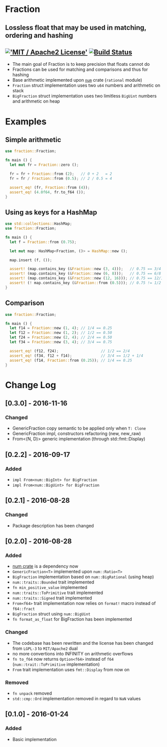 # Fraction
Lossless float that may be used in matching, ordering and hashing
------
[!['MIT / Apache2 License'](https://img.shields.io/badge/License-MIT%20/%20Apache2-blue.svg)]() [![Build Status](https://travis-ci.org/dnsl48/fraction.svg?branch=master)](https://travis-ci.org/dnsl48/fraction)
------
 * The main goal of Fraction is to keep precision that floats cannot do
 * Fractions can be used for matching and comparisons and thus for hashing
 * Base arithmetic implemented upon [`num`](http://rust-num.github.io/num/num/index.html) crate (`rational` module)
 * `Fraction` struct implementation uses two `u64` numbers and arithmetic on stack
 * `BigFraction` struct implementation uses two limitless `BigUint` numbers and arithmetic on heap

# Examples

## Simple arithmetic
```rust
use fraction::Fraction;

fn main () {
  let mut fr = Fraction::zero ();

  fr = fr + Fraction::from (2);   // 0 + 2   = 2
  fr = fr / Fraction::from (0.5); // 2 / 0.5 = 4

  assert_eq! (fr, Fraction::from (4));
  assert_eq! (4.0f64, fr.to_f64 ());
}
```

## Using as keys for a HashMap
```rust
use std::collections::HashMap;
use fraction::Fraction;

fn main () {
  let f = Fraction::from (0.75);

  let mut map: HashMap<Fraction, ()> = HashMap::new ();

  map.insert (f, ());

  assert! (map.contains_key (&Fraction::new (3, 4)));   // 0.75 == 3/4
  assert! (map.contains_key (&Fraction::new (6, 8)));   // 0.75 == 6/8
  assert! (map.contains_key (&Fraction::new (12, 16))); // 0.75 == 12/16
  assert! (! map.contains_key (&Fraction::from (0.5))); // 0.75 != 1/2
}
```

## Comparison
```rust
use fraction::Fraction;

fn main () {
  let f14 = Fraction::new (1, 4); // 1/4 == 0.25
  let f12 = Fraction::new (1, 2); // 1/2 == 0.50
  let f24 = Fraction::new (2, 4); // 2/4 == 0.50
  let f34 = Fraction::new (3, 4); // 3/4 == 0.75

  assert_eq! (f12, f24);                   // 1/2 == 2/4
  assert_eq! (f34, f12 + f14);             // 3/4 == 1/2 + 1/4
  assert_eq! (f14, Fraction::from (0.25)); // 1/4 == 0.25
}
```


# Change Log


## [0.3.0] - 2016-11-16
### Changed
- GenericFraction<T> copy semantic to be applied only when `T: Clone`
- GenericFraction impl, constructors refactoring (new, new_raw)
- From<(N, D)> generic implementation (through std::fmt::Display)


## [0.2.2] - 2016-09-17
### Added
- `impl From<num::BigInt> for BigFraction`
- `impl From<num::BigUint> for BigFraction`


## [0.2.1] - 2016-08-28
### Changed
- Package description has been changed


## [0.2.0] - 2016-08-28
### Added
- [num crate](https://crates.io/crates/num) is a dependency now
- `GenericFraction<T>` implemented upon `num::Ratio<T>`
- `BigFraction` implementation based on `num::BigRational` (using heap)
- `num::traits::Bounded` trait implemented
- `fn min_positive_value` implemented
- `num::traits::ToPrimitive` trait implemented
- `num::traits::Signed` trait implemented
- `From<f64>` trait implementation now relies on `format!` macro instead of `f64::fract`
- `BigFraction` struct using `num::BigUint`
- `fn format_as_float` for BigFraction has been implemented

### Changed
- The codebase has been rewritten and the license has been changed from `LGPL-3` to `MIT/Apache2` dual
- no more convertions into INFINITY on arithmetic overflows
- `fn to_f64` now returns `Option<f64>` instead of `f64` (`num::trait::ToPrimitive` implementation)
- `From` trait implementation uses `fmt::Display` from now on

### Removed
- `fn unpack` removed
- `std::cmp::Ord` implementation removed in regard to `NaN` values


## [0.1.0] - 2016-01-24
### Added
- Basic implementation